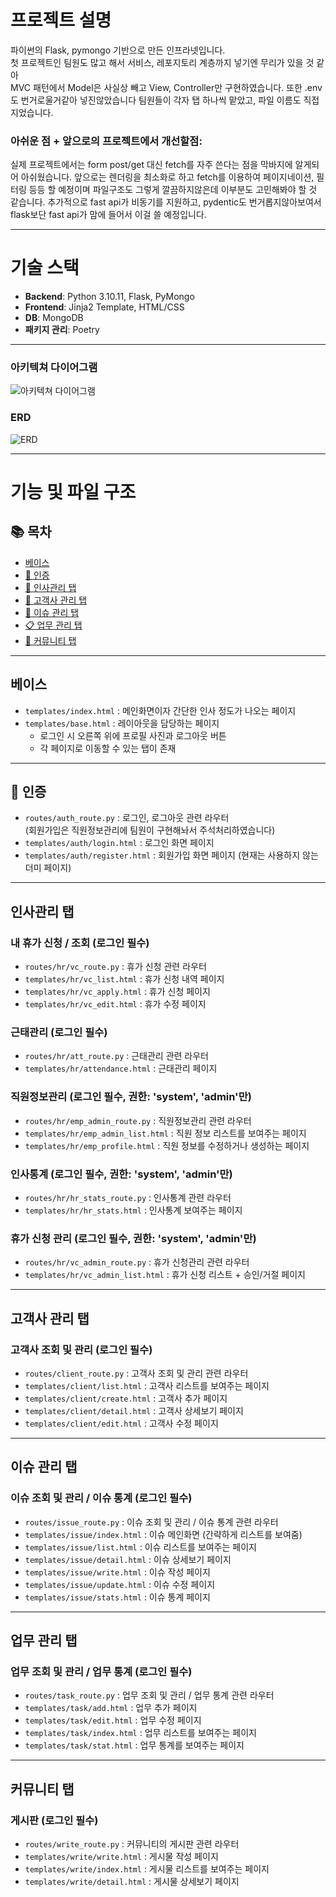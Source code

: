 # 프로젝트 설명

파이썬의 Flask, pymongo 기반으로 만든 인프라넷입니다.  
첫 프로젝트인 팀원도 많고 해서 서비스, 레포지토리 계층까지 넣기엔 무리가 있을 것 같아  
MVC 패턴에서 Model은 사실상 빼고 View, Controller만 구현하였습니다. 또한 .env도 번거로울거같아 넣진않았습니다
팀원들이 각자 탭 하나씩 맡았고, 파일 이름도 직접 지었습니다.  

### 아쉬운 점 + 앞으로의 프로젝트에서 개선할점:
실제 프로젝트에서는 form post/get 대신 fetch를 자주 쓴다는 점을 막바지에 알게되어 아쉬웠습니다.
앞으로는 렌더링을 최소화로 하고 fetch를 이용하여 페이지네이션, 필터링 등등 할 예정이며
파일구조도 그렇게 깔끔하지않은데 이부분도 고민해봐야 할 것 같습니다.
추가적으로 fast api가 비동기를 지원하고, pydentic도 번거롭지않아보여서 flask보단 fast api가 맘에 들어서 이걸 쓸 예정입니다.

---

# 기술 스택

- **Backend**: Python 3.10.11, Flask, PyMongo  
- **Frontend**: Jinja2 Template, HTML/CSS  
- **DB**: MongoDB  
- **패키지 관리**: Poetry

---

### 아키텍쳐 다이어그램
![아키텍쳐 다이어그램](./docs/Architecture_Diagram.svg)

### ERD
![ERD](./docs/ERD.svg)

---

# 기능 및 파일 구조

## 📚 목차

- [베이스](#베이스)
- [🔐 인증](#-인증)
- [👤 인사관리 탭](#인사관리-탭)
- [🏢 고객사 관리 탭](#고객사-관리-탭)
- [🐞 이슈 관리 탭](#이슈-관리-탭)
- [📋 업무 관리 탭](#업무-관리-탭)
- [📝 커뮤니티 탭](#커뮤니티-탭)

---


## 베이스
- `templates/index.html` : 메인화면이자 간단한 인사 정도가 나오는 페이지  
- `templates/base.html` : 레이아웃을 담당하는 페이지  
  - 로그인 시 오른쪽 위에 프로필 사진과 로그아웃 버튼  
  - 각 페이지로 이동할 수 있는 탭이 존재  

---

## 🔐 인증

- `routes/auth_route.py` : 로그인, 로그아웃 관련 라우터  
  (회원가입은 직원정보관리에 팀원이 구현해놔서 주석처리하였습니다)  
- `templates/auth/login.html` : 로그인 화면 페이지  
- `templates/auth/register.html` : 회원가입 화면 페이지 (현재는 사용하지 않는 더미 페이지)  

---

## 인사관리 탭

### 내 휴가 신청 / 조회 (로그인 필수)
- `routes/hr/vc_route.py` : 휴가 신청 관련 라우터  
- `templates/hr/vc_list.html` : 휴가 신청 내역 페이지  
- `templates/hr/vc_apply.html` : 휴가 신청 페이지  
- `templates/hr/vc_edit.html` : 휴가 수정 페이지  

### 근태관리 (로그인 필수)
- `routes/hr/att_route.py` : 근태관리 관련 라우터  
- `templates/hr/attendance.html` : 근태관리 페이지  

### 직원정보관리 (로그인 필수, 권한: 'system', 'admin'만)
- `routes/hr/emp_admin_route.py` : 직원정보관리 관련 라우터  
- `templates/hr/emp_admin_list.html` : 직원 정보 리스트를 보여주는 페이지  
- `templates/hr/emp_profile.html` : 직원 정보를 수정하거나 생성하는 페이지  

### 인사통계 (로그인 필수, 권한: 'system', 'admin'만)
- `routes/hr/hr_stats_route.py` : 인사통계 관련 라우터  
- `templates/hr/hr_stats.html` : 인사통계 보여주는 페이지  

### 휴가 신청 관리 (로그인 필수, 권한: 'system', 'admin'만)
- `routes/hr/vc_admin_route.py` : 휴가 신청관리 관련 라우터  
- `templates/hr/vc_admin_list.html` : 휴가 신청 리스트 + 승인/거절 페이지  

---

## 고객사 관리 탭

### 고객사 조회 및 관리 (로그인 필수)
- `routes/client_route.py` : 고객사 조회 및 관리 관련 라우터  
- `templates/client/list.html` : 고객사 리스트를 보여주는 페이지  
- `templates/client/create.html` : 고객사 추가 페이지  
- `templates/client/detail.html` : 고객사 상세보기 페이지  
- `templates/client/edit.html` : 고객사 수정 페이지  

---

## 이슈 관리 탭

### 이슈 조회 및 관리 / 이슈 통계 (로그인 필수)
- `routes/issue_route.py` : 이슈 조회 및 관리 / 이슈 통계 관련 라우터  
- `templates/issue/index.html` : 이슈 메인화면 (간략하게 리스트를 보여줌)  
- `templates/issue/list.html` : 이슈 리스트를 보여주는 페이지  
- `templates/issue/detail.html` : 이슈 상세보기 페이지  
- `templates/issue/write.html` : 이슈 작성 페이지  
- `templates/issue/update.html` : 이슈 수정 페이지  
- `templates/issue/stats.html` : 이슈 통계 페이지 

---

## 업무 관리 탭

### 업무 조회 및 관리 / 업무 통계 (로그인 필수)
- `routes/task_route.py` : 업무 조회 및 관리 / 업무 통계 관련 라우터  
- `templates/task/add.html` : 업무 추가 페이지  
- `templates/task/edit.html` : 업무 수정 페이지  
- `templates/task/index.html` : 업무 리스트를 보여주는 페이지  
- `templates/task/stat.html` : 업무 통계를 보여주는 페이지  

---

## 커뮤니티 탭

### 게시판 (로그인 필수)
- `routes/write_route.py` : 커뮤니티의 게시판 관련 라우터  
- `templates/write/write.html` : 게시물 작성 페이지  
- `templates/write/index.html` : 게시물 리스트를 보여주는 페이지  
- `templates/write/detail.html` : 게시물 상세보기 페이지  
